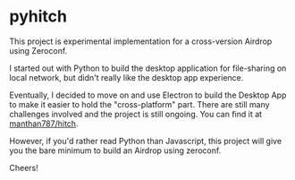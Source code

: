 # pyhitch

This project is experimental implementation for a cross-version Airdrop using Zeroconf. 

I started out with Python to build the desktop application for file-sharing on local network, but didn't really like the desktop app
experience. 

Eventually, I decided to move on and use Electron to build the Desktop App to make it easier to hold the "cross-platform" part. 
There are still many challenges involved and the project is still ongoing. You can find it at [manthan787/hitch](https://github.com/Manthan787/hitch).

However, if you'd rather read Python than Javascript, this project will give you the bare minimum to build an Airdrop using zeroconf.

Cheers!
